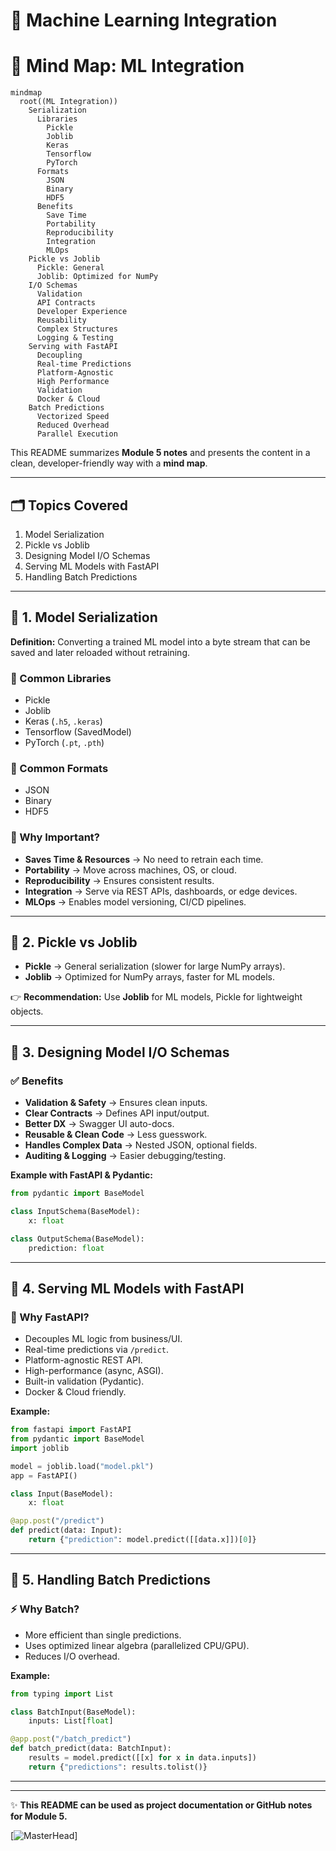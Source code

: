 # 📘 Machine Learning Integration

# 🧠 Mind Map: ML Integration

```mermaid
mindmap
  root((ML Integration))
    Serialization
      Libraries
        Pickle
        Joblib
        Keras
        Tensorflow
        PyTorch
      Formats
        JSON
        Binary
        HDF5
      Benefits
        Save Time
        Portability
        Reproducibility
        Integration
        MLOps
    Pickle vs Joblib
      Pickle: General
      Joblib: Optimized for NumPy
    I/O Schemas
      Validation
      API Contracts
      Developer Experience
      Reusability
      Complex Structures
      Logging & Testing
    Serving with FastAPI
      Decoupling
      Real-time Predictions
      Platform-Agnostic
      High Performance
      Validation
      Docker & Cloud
    Batch Predictions
      Vectorized Speed
      Reduced Overhead
      Parallel Execution
```


This README summarizes **Module 5 notes** and presents the content in a clean, developer-friendly way with a **mind map**.

---

## 🗂 Topics Covered
1. Model Serialization
2. Pickle vs Joblib
3. Designing Model I/O Schemas
4. Serving ML Models with FastAPI
5. Handling Batch Predictions

---

## 🔹 1. Model Serialization
**Definition:** Converting a trained ML model into a byte stream that can be saved and later reloaded without retraining.

### 🔧 Common Libraries
- Pickle
- Joblib
- Keras (`.h5`, `.keras`)
- Tensorflow (SavedModel)
- PyTorch (`.pt`, `.pth`)

### 📂 Common Formats
- JSON
- Binary
- HDF5

### 🎯 Why Important?
- **Saves Time & Resources** → No need to retrain each time.
- **Portability** → Move across machines, OS, or cloud.
- **Reproducibility** → Ensures consistent results.
- **Integration** → Serve via REST APIs, dashboards, or edge devices.
- **MLOps** → Enables model versioning, CI/CD pipelines.

---

## 🔹 2. Pickle vs Joblib
- **Pickle** → General serialization (slower for large NumPy arrays).
- **Joblib** → Optimized for NumPy arrays, faster for ML models.

👉 **Recommendation:** Use **Joblib** for ML models, Pickle for lightweight objects.

---

## 🔹 3. Designing Model I/O Schemas
### ✅ Benefits
- **Validation & Safety** → Ensures clean inputs.
- **Clear Contracts** → Defines API input/output.
- **Better DX** → Swagger UI auto-docs.
- **Reusable & Clean Code** → Less guesswork.
- **Handles Complex Data** → Nested JSON, optional fields.
- **Auditing & Logging** → Easier debugging/testing.

**Example with FastAPI & Pydantic:**
```python
from pydantic import BaseModel

class InputSchema(BaseModel):
    x: float

class OutputSchema(BaseModel):
    prediction: float
```

---

## 🔹 4. Serving ML Models with FastAPI
### 🚀 Why FastAPI?
- Decouples ML logic from business/UI.
- Real-time predictions via `/predict`.
- Platform-agnostic REST API.
- High-performance (async, ASGI).
- Built-in validation (Pydantic).
- Docker & Cloud friendly.

**Example:**
```python
from fastapi import FastAPI
from pydantic import BaseModel
import joblib

model = joblib.load("model.pkl")
app = FastAPI()

class Input(BaseModel):
    x: float

@app.post("/predict")
def predict(data: Input):
    return {"prediction": model.predict([[data.x]])[0]}
```

---

## 🔹 5. Handling Batch Predictions
### ⚡ Why Batch?
- More efficient than single predictions.
- Uses optimized linear algebra (parallelized CPU/GPU).
- Reduces I/O overhead.

**Example:**
```python
from typing import List

class BatchInput(BaseModel):
    inputs: List[float]

@app.post("/batch_predict")
def batch_predict(data: BatchInput):
    results = model.predict([[x] for x in data.inputs])
    return {"predictions": results.tolist()}
```

---


---

✨ **This README can be used as project documentation or GitHub notes for Module 5.**

[![MasterHead](https://lh3.googleusercontent.com/pw/AP1GczMemfCbRyHhO5PZQQ3FHjDtkKiQ-x20MfUCEAYUCp11PpKJlbmDrSQI_e3NzhWn23z0vBav6F0775aqeyE8fSjKONNNKD91XxecmEUSJslnVhudswPuiHGiwNAhFGWLofpeHgklICQFASnMGZ0h_iJ5=w455-h913-s-no-gm?authuser=0)]
